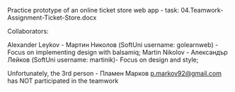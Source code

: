 Practice prototype of an online ticket store web app - task: 04.Teamwork-Assignment-Ticket-Store.docx

Collaborators:

  Alexander Leykov - Мартин Николов (SoftUni username: golearnweb) - Focus on implementing design with balsamiq;
  Martin Nikolov - Александър Лейков (SoftUni username: martinik)- Focus on design and style;
  
Unfortunately, the 3rd person - Пламен Марков	p.markov92@gmail.com has NOT participated in the teamwork

